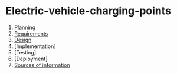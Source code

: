 # Electric-vehicle-charging-points

1. [Planning](docs/Planning.md)
2. [Requirements](docs/Requirements.md)
3. [Design](docs/Design.md)
4. [Implementation]
5. [Testing]
6. [Deployment]
7. [Sources of information](docs/Sources-of-information.md)
